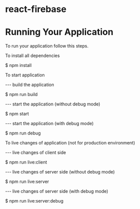 # react-firebase

# Running Your Application

To run your application follow this steps.

To install all dependencies

$ npm install

To start application

--- build the application

$ npm run build

--- start the application (without debug mode)

$ npm start

--- start the application (with debug mode)

$ npm run debug

To live changes of application (not for production environment)

--- live changes of client side

$ npm run live:client

--- live changes of server side (without debug mode)

$ npm run live:server

--- live changes of server side (with debug mode)

$ npm run live:server:debug
